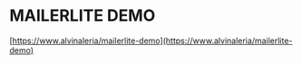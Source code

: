# MAILERLITE DEMO

[https://www.alvinaleria/mailerlite-demo](https://www.alvinaleria/mailerlite-demo)